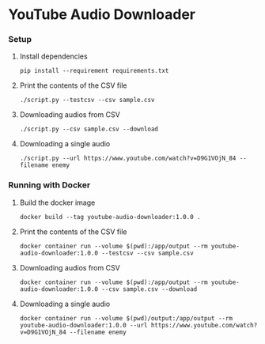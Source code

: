 # YouTube Audio Downloader

### Setup

1. Install dependencies

   ```shell
   pip install --requirement requirements.txt
   ```

2. Print the contents of the CSV file

   ```shell
   ./script.py --testcsv --csv sample.csv
   ```

3. Downloading audios from CSV

   ```shell
   ./script.py --csv sample.csv --download
   ```

4. Downloading a single audio

   ```shell
   ./script.py --url https://www.youtube.com/watch?v=D9G1VOjN_84 --filename enemy
   ```

### Running with Docker

1. Build the docker image

   ```shell
   docker build --tag youtube-audio-downloader:1.0.0 .
   ```

2. Print the contents of the CSV file

   ```shell
   docker container run --volume $(pwd):/app/output --rm youtube-audio-downloader:1.0.0 --testcsv --csv sample.csv
   ```

3. Downloading audios from CSV

   ```shell
   docker container run --volume $(pwd):/app/output --rm youtube-audio-downloader:1.0.0 --csv sample.csv --download
   ```

4. Downloading a single audio

   ```shell
   docker container run --volume $(pwd)/output:/app/output --rm youtube-audio-downloader:1.0.0 --url https://www.youtube.com/watch?v=D9G1VOjN_84 --filename enemy
   ```
